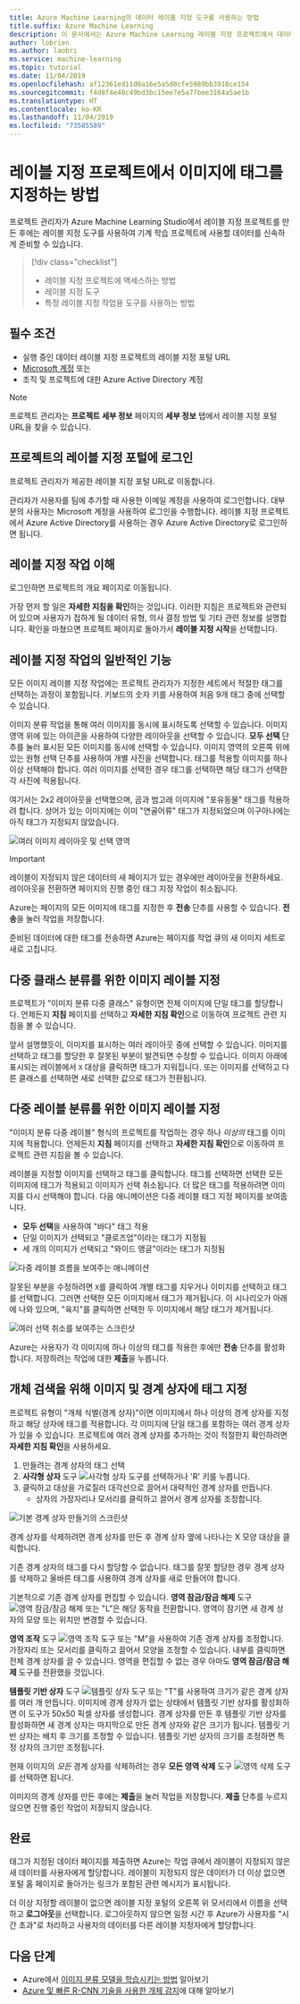 ```yaml
---
title: Azure Machine Learning의 데이터 레이블 지정 도구를 사용하는 방법
title.suffix: Azure Machine Learning
description: 이 문서에서는 Azure Machine Learning 레이블 지정 프로젝트에서 데이터 태깅 도구를 사용하는 방법을 알아봅니다.
author: lobrien
ms.author: laobri
ms.service: machine-learning
ms.topic: tutorial
ms.date: 11/04/2019
ms.openlocfilehash: af12361ed11d0a16e5a5d0cfe5989bb3918ce154
ms.sourcegitcommit: f4d8f4e48c49bd3bc15ee7e5a77bee3164a5ae1b
ms.translationtype: HT
ms.contentlocale: ko-KR
ms.lasthandoff: 11/04/2019
ms.locfileid: "73585589"
---
```

# <a name="how-to-tag-images-in-a-labeling-project"></a>레이블 지정 프로젝트에서 이미지에 태그를 지정하는 방법

프로젝트 관리자가 Azure Machine Learning Studio에서 레이블 지정 프로젝트를 만든 후에는 레이블 지정 도구를 사용하여 기계 학습 프로젝트에 사용할 데이터를 신속하게 준비할 수 있습니다. 

> [!div class="checklist"]
> * 레이블 지정 프로젝트에 액세스하는 방법
> * 레이블 지정 도구
> * 특정 레이블 지정 작업용 도구를 사용하는 방법

## <a name="prerequisites"></a>필수 조건

* 실행 중인 데이터 레이블 지정 프로젝트의 레이블 지정 포털 URL
* [Microsoft 계정](https://account.microsoft.com/account) 또는
* 조직 및 프로젝트에 대한 Azure Active Directory 계정

> [!Note]
> 프로젝트 관리자는 **프로젝트 세부 정보** 페이지의 **세부 정보** 탭에서 레이블 지정 포털 URL을 찾을 수 있습니다. 

## <a name="logging-in-to-the-projects-labeling-portal"></a>프로젝트의 레이블 지정 포털에 로그인

프로젝트 관리자가 제공한 레이블 지정 포털 URL로 이동합니다. 

관리자가 사용자를 팀에 추가할 때 사용한 이메일 계정을 사용하여 로그인합니다. 대부분의 사용자는 Microsoft 계정을 사용하여 로그인을 수행합니다. 레이블 지정 프로젝트에서 Azure Active Directory를 사용하는 경우 Azure Active Directory로 로그인하면 됩니다. 

## <a name="understanding-the-labeling-task"></a>레이블 지정 작업 이해

로그인하면 프로젝트의 개요 페이지로 이동됩니다. 

가장 먼저 할 일은 **자세한 지침을 확인**하는 것입니다. 이러한 지침은 프로젝트와 관련되어 있으며 사용자가 접하게 될 데이터 유형, 의사 결정 방법 및 기타 관련 정보를 설명합니다. 확인을 마쳤으면 프로젝트 페이지로 돌아가서 **레이블 지정 시작**을 선택합니다.

## <a name="common-features-of-the-labeling-task"></a>레이블 지정 작업의 일반적인 기능

모든 이미지 레이블 지정 작업에는 프로젝트 관리자가 지정한 세트에서 적절한 태그를 선택하는 과정이 포함됩니다. 키보드의 숫자 키를 사용하여 처음 9개 태그 중에 선택할 수 있습니다.  

이미지 분류 작업을 통해 여러 이미지를 동시에 표시하도록 선택할 수 있습니다. 이미지 영역 위에 있는 아이콘을 사용하여 다양한 레이아웃을 선택할 수 있습니다. **모두 선택** 단추를 눌러 표시된 모든 이미지를 동시에 선택할 수 있습니다. 이미지 영역의 오른쪽 위에 있는 원형 선택 단추를 사용하여 개별 사진을 선택합니다. 태그를 적용할 이미지를 하나 이상 선택해야 합니다. 여러 이미지를 선택한 경우 태그를 선택하면 해당 태그가 선택한 각 사진에 적용됩니다.

여기서는 2x2 레이아웃을 선택했으며, 곰과 범고래 이미지에 "포유동물" 태그를 적용하려 합니다. 상어가 있는 이미지에는 이미 "연골어류" 태그가 지정되었으며 이구아나에는 아직 태그가 지정되지 않았습니다.

![여러 이미지 레이아웃 및 선택 영역](media/how-to-label-images/layouts.png)

> [!Important] 
> 레이블이 지정되지 않은 데이터의 새 페이지가 있는 경우에만 레이아웃을 전환하세요. 레이아웃을 전환하면 페이지의 진행 중인 태그 지정 작업이 취소됩니다. 

Azure는 페이지의 모든 이미지에 태그를 지정한 후 **전송** 단추를 사용할 수 있습니다. **전송**을 눌러 작업을 저장합니다. 

준비된 데이터에 대한 태그를 전송하면 Azure는 페이지를 작업 큐의 새 이미지 세트로 새로 고칩니다.  

## <a name="tagging-images-for-multi-class-classification"></a>다중 클래스 분류를 위한 이미지 레이블 지정

프로젝트가 "이미지 분류 다중 클래스" 유형이면 전체 이미지에 단일 태그를 할당합니다. 언제든지 **지침** 페이지를 선택하고 **자세한 지침 확인**으로 이동하여 프로젝트 관련 지침을 볼 수 있습니다. 

앞서 설명했듯이, 이미지를 표시하는 여러 레이아웃 중에 선택할 수 있습니다. 이미지를 선택하고 태그를 할당한 후 잘못된 부분이 발견되면 수정할 수 있습니다. 이미지 아래에 표시되는 레이블에서 `X` 대상을 클릭하면 태그가 지워집니다. 또는 이미지를 선택하고 다른 클래스를 선택하면 새로 선택한 값으로 태그가 전환됩니다.

## <a name="tagging-images-for-multi-label-classification"></a>다중 레이블 분류를 위한 이미지 레이블 지정

"이미지 분류 다중 레이블" 형식의 프로젝트를 작업하는 경우 하나 _이상의_ 태그를 이미지에 적용합니다. 언제든지 **지침** 페이지를 선택하고 **자세한 지침 확인**으로 이동하여 프로젝트 관련 지침을 볼 수 있습니다. 

레이블을 지정할 이미지를 선택하고 태그를 클릭합니다. 태그를 선택하면 선택한 모든 이미지에 태그가 적용되고 이미지가 선택 취소됩니다. 더 많은 태그를 적용하려면 이미지를 다시 선택해야 합니다. 다음 애니메이션은 다중 레이블 태그 지정 페이지를 보여줍니다.

* **모두 선택**을 사용하여 "바다" 태그 적용
* 단일 이미지가 선택되고 "클로즈업"이라는 태그가 지정됨
* 세 개의 이미지가 선택되고 "와이드 앵글"이라는 태그가 지정됨

![다중 레이블 흐름을 보여주는 애니메이션](media/how-to-label-images/multilabel.gif)

잘못된 부분을 수정하려면 `X`를 클릭하여 개별 태그를 지우거나 이미지를 선택하고 태그를 선택합니다. 그러면 선택한 모든 이미지에서 태그가 제거됩니다. 이 시나리오가 아래에 나와 있으며, "육지"를 클릭하면 선택한 두 이미지에서 해당 태그가 제거됩니다.

![여러 선택 취소를 보여주는 스크린샷](media/how-to-label-images/multiple-deselection.png)

Azure는 사용자가 각 이미지에 하나 이상의 태그를 적용한 후에만 **전송** 단추를 활성화합니다. 저장하려는 작업에 대한 **제출**을 누릅니다.

## <a name="tagging-images-and-bounding-boxes-for-object-detection"></a>개체 검색을 위해 이미지 및 경계 상자에 태그 지정

프로젝트 유형이 "개체 식별(경계 상자)"이면 이미지에서 하나 이상의 경계 상자를 지정하고 해당 상자에 태그를 적용합니다. 각 이미지에 단일 태그를 포함하는 여러 경계 상자가 있을 수 있습니다. 프로젝트에 여러 경계 상자를 추가하는 것이 적절한지 확인하려면 **자세한 지침 확인**을 사용하세요.

1. 만들려는 경계 상자의 태그 선택
1. **사각형 상자** 도구 ![사각형 상자 도구](media/how-to-label-images/rectangular-box-tool.png)를 선택하거나 'R' 키를 누릅니다. 
1. 클릭하고 대상을 가로질러 대각선으로 끌어서 대략적인 경계 상자를 만듭니다.
    * 상자의 가장자리나 모서리를 클릭하고 끌어서 경계 상자를 조정합니다.

![기본 경계 상자 만들기의 스크린샷](media/how-to-label-images/bounding-box-sequence.png)

경계 상자를 삭제하려면 경계 상자를 만든 후 경계 상자 옆에 나타나는 X 모양 대상을 클릭합니다.

기존 경계 상자의 태그를 다시 할당할 수 없습니다. 태그를 잘못 할당한 경우 경계 상자를 삭제하고 올바른 태그를 사용하여 경계 상자를 새로 만들어야 합니다.

기본적으로 기존 경계 상자를 편집할 수 있습니다. **영역 잠금/잠금 해제** 도구 ![영역 잠금/잠금 해제](media/how-to-label-images/lock-bounding-boxes-tool.png) 또는 "L"은 해당 동작을 전환합니다. 영역이 잠기면 새 경계 상자의 모양 또는 위치만 변경할 수 있습니다.

**영역 조작** 도구 ![영역 조작 도구](media/how-to-label-images/regions-tool.png) 또는 "M"을 사용하여 기존 경계 상자를 조정합니다. 가장자리 또는 모서리를 클릭하고 끌어서 모양을 조정할 수 있습니다. 내부를 클릭하면 전체 경계 상자를 끌 수 있습니다. 영역을 편집할 수 없는 경우 아마도 **영역 잠금/잠금 해제** 도구를 전환했을 것입니다. 

**템플릿 기반 상자** 도구 ![템플릿 상자 도구](media/how-to-label-images/template-box-tool.png) 또는 "T"를 사용하여 크기가 같은 경계 상자를 여러 개 만듭니다. 이미지에 경계 상자가 없는 상태에서 템플릿 기반 상자를 활성화하면 이 도구가 50x50 픽셀 상자를 생성합니다. 경계 상자를 만든 후 템플릿 기반 상자를 활성화하면 새 경계 상자는 마지막으로 만든 경계 상자와 같은 크기가 됩니다. 템플릿 기반 상자는 배치 후 크기를 조정할 수 있습니다. 템플릿 기반 상자의 크기를 조정하면 특정 상자의 크기만 조정됩니다. 

현재 이미지의 _모든_ 경계 상자를 삭제하려는 경우 **모든 영역 삭제** 도구 ![영역 삭제 도구](media/how-to-label-images/delete-regions-tool.png)를 선택하면 됩니다. 

이미지의 경계 상자를 만든 후에는 **제출**을 눌러 작업을 저장합니다. **제출** 단추를 누르지 않으면 진행 중인 작업이 저장되지 않습니다. 

## <a name="finishing-up"></a>완료 

태그가 지정된 데이터 페이지를 제출하면 Azure는 작업 큐에서 레이블이 지정되지 않은 새 데이터를 사용자에게 할당합니다. 레이블이 지정되지 않은 데이터가 더 이상 없으면 포털 홈 페이지로 돌아가는 링크가 포함된 관련 메시지가 표시됩니다. 

더 이상 지정할 레이블이 없으면 레이블 지정 포털의 오른쪽 위 모서리에서 이름을 선택하고 **로그아웃**을 선택합니다. 로그아웃하지 않으면 일정 시간 후 Azure가 사용자를 "시간 초과"로 처리하고 사용자의 데이터를 다른 레이블 지정자에게 할당합니다. 

## <a name="next-steps"></a>다음 단계

* Azure에서 [이미지 분류 모델을 학습시키는 방법](https://docs.microsoft.com/azure/machine-learning/service/tutorial-train-models-with-aml) 알아보기
* [Azure 및 빠른 R-CNN 기술을 사용한 개체 감지](https://www.microsoft.com/developerblog/2017/10/24/bird-detection-with-azure-ml-workbench/)에 대해 알아보기